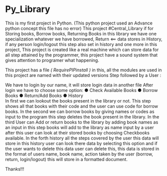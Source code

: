 # Py_Library
This is my first project in Python. (This python project used an Advance python concept this file has no error) 
This project #Central_Library if for Storing books, Borrow books, Returning Books in this library we have one specialization whatever we have borrowed, Return &lt;== data stores in History, if any person login/logout this step also set in history and one more in this project, This project is created like a real machine which can store data for all step attained by the programmer, this project have a sound system that gives attention to programer what happening. 

This project has a file *( RequirePIPinstall )* in this, all the modules are used in this project are named with their updated versions Step followed by a User : 

We have to login by our name, it will store login data in another file After login we have to choose some option: 
● Check Available Books 
● Borrow Books 
● Return/Add Books 
● History  
In first we can lookout the books present in the library or not. This step shows all that books with their code and the user can use code for borrow books. 
In the second we can borrow books by giving names or codes as input to the program this step deletes the book present in the library. 
In the third User can Add or return books to the library by adding book names as an input in this step books will add to the library as name input by a user after this user can look at their stored books by choosing Checkbooks available. 
In the forth history all the steps covered by the user this data will store in this history user can look there data by selecting this option and if the user wants to delete this data user can delete this, this data is stored in the format of users name, book name, action taken by the user (borrow, return, login/logout) this will store in a formatted document. 

Thanks!!!
